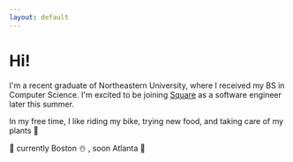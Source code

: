 ```yaml
---
layout: default
---
```

# Hi!

I'm a recent graduate of Northeastern University, where I received my BS in Computer Science. I'm excited to be joining [Square](https://squareup.com/) as a software engineer later this summer.  

In my free time, I like riding my bike, trying new food, and taking care of my plants 🌱

📍 currently Boston ☃️ , soon Atlanta 🍑
